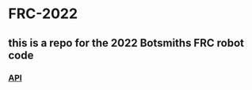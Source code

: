 # FRC-2022
## this is a repo for the 2022 Botsmiths FRC robot code
### [API](https://4h-botsmiths.github.io/FRC-2022/)
